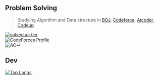 ## Problem Solving ##
> Studying Algorithm and Data structure in [BOJ](https://www.acmicpc.net/user/18sht1710), [Codeforce](https://codeforces.com/profile/OnlyCplusplus), [Atcoder](https://atcoder.jp/users/OnlyCplusplus), [Codeup](https://codeup.kr/userinfo.php?user=18sht1710)  

[![solved.ac tier](http://mazassumnida.wtf/api/v2/generate_badge?boj=18sht1710)](https://solved.ac/18sht1710)   
[![CodeForces Profile](http://cf.leed.at?id={OnlyCplusplus})](https://codeforces.com/profile/{OnlyCplusplus})   
![AC](https://run.kaist.ac.kr/badges/atcoder/OnlyCplusplus.svg)↵  

## Dev ##
[![Top Langs](https://github-readme-stats.vercel.app/api/top-langs/?username=cola314&layout=compact)](https://github.com/anuraghazra/github-readme-stats)
